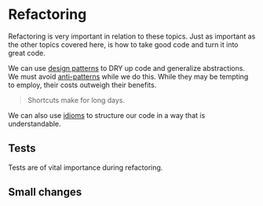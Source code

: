 # Refactoring

Refactoring is very important in relation to these topics. Just as important as the other topics covered here, is how to take good code and turn it into great code.

We can use [design patterns](patterns/index.md) to DRY up code and generalize abstractions. We must avoid [anti-patterns](anti_patterns/index.md) while we do this. While they may be tempting to employ, their costs outweigh their benefits.

> Shortcuts make for long days.

We can also use [idioms](idioms/index.md) to structure our code in a way that is understandable. 

## Tests

Tests are of vital importance during refactoring.

## Small changes
